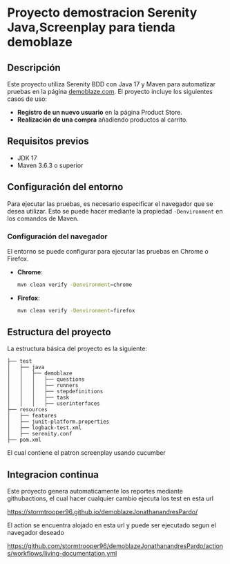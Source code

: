 
# Proyecto demostracion Serenity Java,Screenplay para tienda demoblaze


## Descripción

Este proyecto utiliza Serenity BDD con Java 17 y Maven para automatizar pruebas en la página [demoblaze.com](https://demoblaze.com/). El proyecto incluye los siguientes casos de uso:

- **Registro de un nuevo usuario** en la página Product Store.
- **Realización de una compra** añadiendo productos al carrito.

## Requisitos previos

- JDK 17
- Maven 3.6.3 o superior

## Configuración del entorno

Para ejecutar las pruebas, es necesario especificar el navegador que se desea utilizar. Esto se puede hacer mediante la propiedad `-Denvironment` en los comandos de Maven.

### Configuración del navegador

El entorno se puede configurar para ejecutar las pruebas en Chrome o Firefox.

- **Chrome**:
  ```sh
  mvn clean verify -Denvironment=chrome
  ```
- **Firefox**:
  ```sh
  mvn clean verify -Denvironment=firefox
  ```

## Estructura del proyecto

La estructura básica del proyecto es la siguiente:

```
├── test
│   ├── java
│   │   ├── demoblaze
│   │   │   ├── questions
│   │   │   ├── runners
│   │   │   ├── stepdefinitions
│   │   │   ├── task
│   │   │   ├── userinterfaces
├── resources
│   ├── features
│   ├── junit-platform.properties
│   ├── logback-test.xml
│   ├── serenity.conf
├── pom.xml
```
El cual contiene el patron screenplay usando cucumber
## Integracion continua

Este proyecto genera automaticamente los reportes mediante githubactions, el cual hacer cualquier cambio ejecuta los test 
en esta url
    
https://stormtrooper96.github.io/demoblazeJonathanandresPardo/

El action se encuentra alojado en esta url y puede ser ejecutado segun el navegador deseado

https://github.com/stormtrooper96/demoblazeJonathanandresPardo/actions/workflows/living-documentation.yml